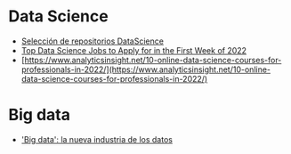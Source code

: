 
# Data Science

* [Selección de repositorios DataScience](https://www.theinsaneapp.com/2021/09/best-github-repositories-for-data-science.html)
* [Top Data Science Jobs to Apply for in the First Week of 2022](https://www.analyticsinsight.net/top-data-science-jobs-to-apply-for-in-the-first-week-of-2022/)
* [https://www.analyticsinsight.net/10-online-data-science-courses-for-professionals-in-2022/](https://www.analyticsinsight.net/10-online-data-science-courses-for-professionals-in-2022/)

# Big data

* ['Big data': la nueva industria de los datos](https://www.eltiempo.com/vida/ciencia/grandes-ideas-de-las-matematicas-en-las-entranas-del-big-data-643692)

